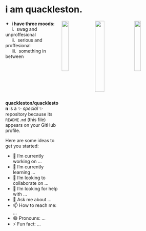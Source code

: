 # i am quackleston.

<img align=right src = "https://github.com/quackleston/quackleston/assets/137237933/25d613a8-a50a-460f-b9e6-51ee1f0227ff" width=20%/>
<img align=right src = "https://github.com/quackleston/quackleston/assets/137237933/8ac0f0c7-0879-4422-bb05-94ba5034c591" width=23.8%/>
<img align=right src = "https://static.wikia.nocookie.net/atheal/images/2/2d/Duck.jpg/revision/latest/thumbnail/width/360/height/360?cb=20180722142252" width=20%/>

<div align=left width=20%>
  
✦  **i have three moods:**
  <br>     i.  swag and unproffesional
  <br>     ii.  serious and proffesional
  <br>     iii.  something in between
  <br><br><br><br><br>
  ##
  <br>
</div>
  

**quackleston/quackleston** is a ✨ _special_ ✨ repository because its `README.md` (this file) appears on your GitHub profile.

Here are some ideas to get you started:

- 🔭 I’m currently working on ...
- 🌱 I’m currently learning ...
- 👯 I’m looking to collaborate on ...
- 🤔 I’m looking for help with ...
- 💬 Ask me about ...
- 📫 How to reach me: ...
- 😄 Pronouns: ...
- ⚡ Fun fact: ...


